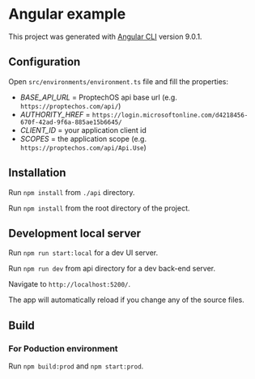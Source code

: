 # Angular example

This project was generated with [Angular CLI](https://github.com/angular/angular-cli) version 9.0.1.

## Configuration

Open `src/environments/environment.ts` file and fill the properties:

* _BASE_API_URL_ = ProptechOS api base url (e.g. `https://proptechos.com/api/`)
* _AUTHORITY_HREF_ = `https://login.microsoftonline.com/d4218456-670f-42ad-9f6a-885ae15b6645/`
* _CLIENT_ID_ = your application client id
* _SCOPES_ = the application scope (e.g. `https://proptechos.com/api/Api.Use`)

## Installation 
  
Run `npm install` from `./api` directory.

Run `npm install` from the root directory of the project.

## Development local server

Run `npm run start:local` for a dev UI server.

Run `npm run dev` from api directory for a dev back-end server. 

Navigate to `http://localhost:5200/`. 

The app will automatically reload if you change any of the source files.

## Build

### For Poduction environment
Run `npm build:prod` and `npm start:prod`.


